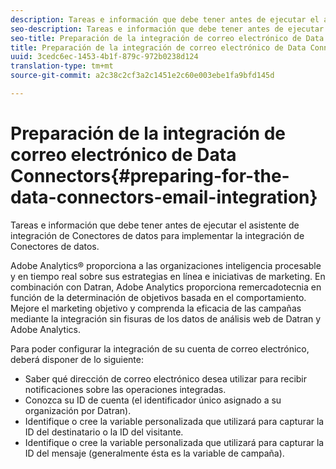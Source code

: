 ```yaml
---
description: Tareas e información que debe tener antes de ejecutar el asistente de integración de Conectores de datos para implementar la integración de Conectores de datos.
seo-description: Tareas e información que debe tener antes de ejecutar el asistente de integración de Conectores de datos para implementar la integración de Conectores de datos.
seo-title: Preparación de la integración de correo electrónico de Data Connectors
title: Preparación de la integración de correo electrónico de Data Connectors
uuid: 3cedc6ec-1453-4b1f-879c-972b0238d124
translation-type: tm+mt
source-git-commit: a2c38c2cf3a2c1451e2c60e003ebe1fa9bfd145d

---
```



# Preparación de la integración de correo electrónico de Data Connectors{#preparing-for-the-data-connectors-email-integration}

Tareas e información que debe tener antes de ejecutar el asistente de integración de Conectores de datos para implementar la integración de Conectores de datos.

Adobe Analytics® proporciona a las organizaciones inteligencia procesable y en tiempo real sobre sus estrategias en línea e iniciativas de marketing. En combinación con Datran, Adobe Analytics proporciona remercadotecnia en función de la determinación de objetivos basada en el comportamiento. Mejore el marketing objetivo y comprenda la eficacia de las campañas mediante la integración sin fisuras de los datos de análisis web de Datran y Adobe Analytics.

Para poder configurar la integración de su cuenta de correo electrónico, deberá disponer de lo siguiente:

* Saber qué dirección de correo electrónico desea utilizar para recibir notificaciones sobre las operaciones integradas.
* Conozca su ID de cuenta (el identificador único asignado a su organización por Datran).
* Identifique o cree la variable personalizada que utilizará para capturar la ID del destinatario o la ID del visitante.
* Identifique o cree la variable personalizada que utilizará para capturar la ID del mensaje (generalmente ésta es la variable de campaña).


